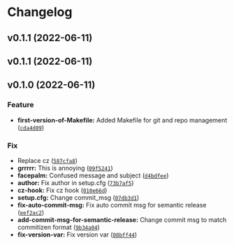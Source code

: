 # Changelog

<!--next-version-placeholder-->

## v0.1.1 (2022-06-11)


## v0.1.1 (2022-06-11)


## v0.1.0 (2022-06-11)
### Feature
* **first-version-of-Makefile:** Added Makefile for git and repo management ([`cda4d89`](https://github.com/jam82/test-release/commit/cda4d89fb22a1db8d425851da490d42f0570864c))

### Fix
* Replace cz ([`587cfa8`](https://github.com/jam82/test-release/commit/587cfa8cfa2ba8c2954dbd1567fde798ee0fb523))
* **grrrrr:** This is annoying ([`09f5241`](https://github.com/jam82/test-release/commit/09f52415ec603296ba5fee84dd53d00f4b99763b))
* **facepalm:** Confused message and subject ([`d4bdfee`](https://github.com/jam82/test-release/commit/d4bdfee69a476ffb5a2655e0ef2b7d4e6704e952))
* **author:** Fix author in setup.cfg ([`73b7af5`](https://github.com/jam82/test-release/commit/73b7af532010c6146bcfad9dd6c62171db9887de))
* **cz-hook:** Fix cz hook ([`010e66d`](https://github.com/jam82/test-release/commit/010e66df6f517cc71fabd2efc96a6b5745f16a28))
* **setup.cfg:** Change commit_msg ([`07db3d1`](https://github.com/jam82/test-release/commit/07db3d11411aa06648998ff77ad66ffd623e6684))
* **fix-auto-commit-msg:** Fix auto commit msg for semantic release ([`eef2ac2`](https://github.com/jam82/test-release/commit/eef2ac26c64e773da02e65f20776bfc76f0a2a27))
* **add-commit-msg-for-semantic-release:** Change commit msg to match commitizen format ([`9b34a04`](https://github.com/jam82/test-release/commit/9b34a0496877ed206a2e5ad4cf3b2143c8fed9f2))
* **fix-version-var:** Fix version var ([`08bff44`](https://github.com/jam82/test-release/commit/08bff44ed87c84a49936344742c305cf28fe02b1))
